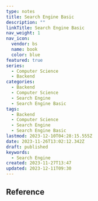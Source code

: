 ```yaml
---
type: notes
title: Search Engine Basic
description: ""
linkTitle: Search Engine Basic
nav_weight: 1
nav_icon:
  vendor: bs
  name: book
  color: blue
featured: true
series:
  - Computer Science
  - Backend
categories:
  - Backend
  - Computer Science
  - Search Engine
  - Search Engine Basic
tags:
  - Backend
  - Computer Science
  - Search Engine
  - Search Engine Basic
lastmod: 2023-12-10T04:28:15.555Z
date: 2023-11-26T13:02:12.342Z
draft: published
keywords:
  - Search Engine
created: 2023-11-27T13:47
updated: 2023-12-11T09:30
---
```


## Reference
